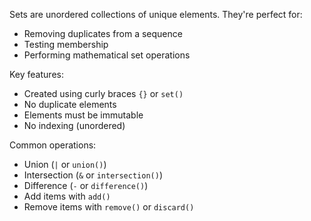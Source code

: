 Sets are unordered collections of unique elements. They're perfect for:
* Removing duplicates from a sequence
* Testing membership
* Performing mathematical set operations

Key features:
* Created using curly braces `{}` or `set()`
* No duplicate elements
* Elements must be immutable
* No indexing (unordered)

Common operations:
* Union (`|` or `union()`)
* Intersection (`&` or `intersection()`)
* Difference (`-` or `difference()`)
* Add items with `add()`
* Remove items with `remove()` or `discard()` 